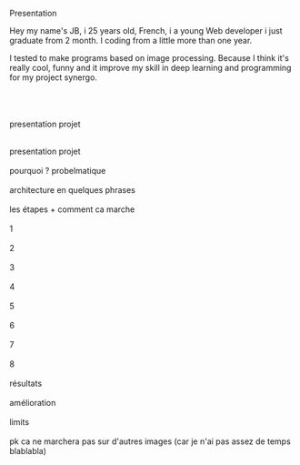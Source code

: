 Presentation

Hey my name's JB, i 25 years old, French, i a young Web developer i just graduate from 2 month. I coding from a little more than one year.<br>

I tested to make programs based on image processing. Because I think it's really cool, funny and it improve my skill in deep learning and programming for my project synergo. <br><br>
<br><br>

presentation projet
<br><br>


presentation projet
<br><br>
pourquoi ? probelmatique
<br><br>
architecture en quelques phrases
<br><br>
les étapes + comment ca marche
<br><br>
1
<br><br>
2
<br><br>
3
<br><br>
4
<br><br>
5
<br><br>
6
<br><br>
7
<br><br>
8
<br><br>
résultats
<br><br>
amélioration
<br><br>
limits
<br><br>
pk ca ne marchera pas sur d'autres images (car je n'ai pas assez de temps blablabla)
<br><br>
